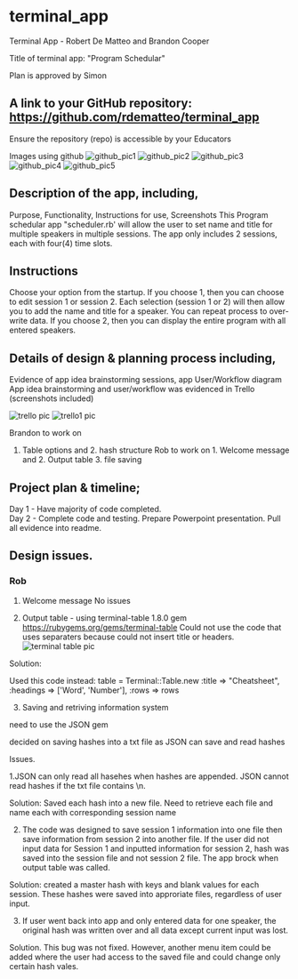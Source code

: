 # terminal_app
Terminal App - Robert De Matteo and Brandon Cooper

Title of terminal app: "Program Schedular"

Plan is approved by Simon

## A link to your GitHub repository: https://github.com/rdematteo/terminal_app

Ensure the repository (repo) is accessible by your Educators

Images using github
![github_pic1](./docs/Picture3.png)
![github_pic2](./docs/Picture3.png)
![github_pic3](./docs/Picture5.png)
![github_pic4](./docs/Picture6.png)
![github_pic5](./docs/Picture7.png)

## Description of the app, including,
Purpose, Functionality, Instructions for use, Screenshots
This Program schedular app "scheduler.rb' will allow the user to set name and title for multiple speakers in multiple sessions. The app only includes 2 sessions, each with four(4) time slots.
  
## Instructions
Choose your option from the startup.
If you choose 1, then you can choose to edit session 1 or session 2. Each selection (session 1 or 2) will then allow you to add the name and title for a speaker. You can repeat process to over-write data.
If you choose 2, then you can display the entire program with all entered speakers.

## Details of design & planning process including,
Evidence of app idea brainstorming sessions, app User/Workflow diagram
App idea brainstorming and user/workflow was evidenced in Trello (screenshots included)

![trello pic](./docs/Picture2.png)
![trello1 pic](./docs/Picture1.png)

Brandon to work on

1. Table options and 2. hash structure
Rob to work on 1. Welcome message and 2. Output table  3. file saving

## Project plan & timeline; 
Day 1 - Have majority of code completed.  
Day 2 - Complete code and testing. Prepare Powerpoint presentation. Pull all evidence into readme.


## Design issues.
### Rob
1. Welcome message
No issues 

2. Output table - using terminal-table 1.8.0 gem https://rubygems.org/gems/terminal-table
Could not use the code that uses separaters because could not insert title or headers.
![terminal table pic](./docs/image1.png)

Solution: 

Used this code instead: table = Terminal::Table.new :title => "Cheatsheet", :headings => ['Word', 'Number'], :rows => rows

3. Saving and retriving information system

need to use the JSON gem

decided on saving hashes into a txt file as JSON can save and read hashes

Issues.

1.JSON can only read all hasehes when hashes are appended. JSON cannot read hashes if the txt file contains \n. 

Solution: Saved each hash into a new file. Need to retrieve each file and name each with corresponding session name

2. The code was designed to save session 1 information into one file then save information from session 2 into another file. If the user did not input data for Session 1 and inputted information for session 2, hash was saved into the session file and not session 2 file. The app brock when output table was called. 

Solution: created a master hash with keys and blank values for each session. These hashes were saved into approriate files, regardless of user input.  

3. If user went back into app and only entered data for one speaker, the original hash was written over and all data except current input was lost.

Solution. This bug was not fixed. However, another menu item could be added where the user had access to the saved file and could change only certain hash vales.







